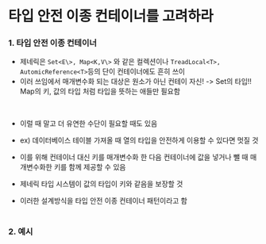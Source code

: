 # 타입 안전 이종 컨테이너를 고려하라

### 1. 타입 안전 이종 컨테이너
- 제네릭은 `Set<E\>, Map<K,V\>` 와 같은 컬렉션이나 `TreadLocal<T>, AutomicReference<T>`등의 단이 컨테이너에도 흔히 쓰이
- 이러 쓰임에서 매개변수화 되는 대상은 원소가 아닌 컨테이 자신! -> Set의 타입!! Map의 키, 값의 타입 처럼 타입을 뜻하는 애들만 필요함

<br>

- 이럴 때 말고 더 유연한 수단이 필요할 때도 있음
- ex) 데이터베이스 테이블 가져올 때 열의 타입을 안전하게 이용할 수 있다면 멋질 것
- 이를 위해 컨테이너 대신 키를 매개변수화 한 다음 컨테이너에 값을 넣거나 뺄 때 매개변수화한 키를 함께 제공할 수 있음

- 제네릭 타입 시스템이 값의 타입이 키와 같음을 보장할 것
- 이러한 설계방식을 타입 안전 이종 컨테이너 패턴이라고 함

#
### 2. 예시
